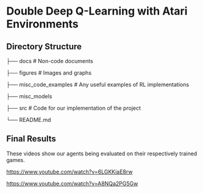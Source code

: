 # Double Deep Q-Learning with Atari Environments

## Directory Structure

├── docs                        # Non-code documents

├── figures                     # Images and graphs

├── misc_code_examples          # Any useful examples of RL implementations

├── misc_models

├── src                         # Code for our implementation of the project

└── README.md

## Final Results
These videos show our agents being evaluated on their respectively trained games.

<https://www.youtube.com/watch?v=6LGKKiaE8rw>

<https://www.youtube.com/watch?v=A8NQa2PG5Gw>

